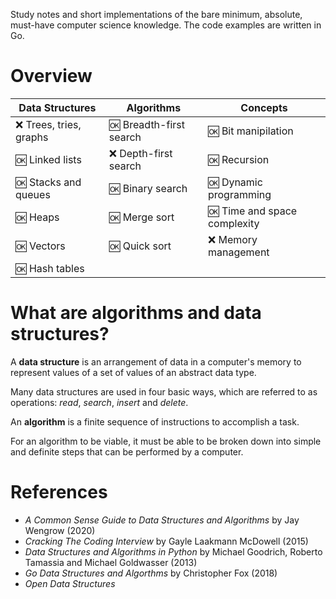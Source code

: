 Study notes and short implementations of the bare minimum, absolute, must-have computer science knowledge. The code examples are written in Go.

# Overview

| Data Structures          | Algorithms                | Concepts                       |
| ---------------          | ----------                | --------                       |
| :x: Trees, tries, graphs | :ok: Breadth-first search | :ok: Bit manipilation          |
| :ok: Linked lists        | :x: Depth-first search    | :ok: Recursion                 |
| :ok: Stacks and queues   | :ok: Binary search        | :ok: Dynamic programming       |
| :ok: Heaps               | :ok: Merge sort           | :ok: Time and space complexity |
| :ok: Vectors             | :ok: Quick sort           | :x: Memory management          |
| :ok: Hash tables         |                           |                                |

# What are algorithms and data structures?

A **data structure** is an arrangement of data in a computer's memory to represent values of a set of values of an abstract data type.

Many data structures are used in four basic ways, which are referred to as operations: *read*, *search*, *insert* and *delete*.

An **algorithm** is a finite sequence of instructions to accomplish a task.

For an algorithm to be viable, it must be able to be broken down into simple and definite steps that can be performed by a computer.

# References
* *A Common Sense Guide to Data Structures and Algorithms* by Jay Wengrow (2020)
* *Cracking The Coding Interview* by Gayle Laakmann McDowell (2015)
* *Data Structures and Algorithms in Python* by Michael Goodrich, Roberto Tamassia and Michael Goldwasser (2013)
* *Go Data Structures and Algorthms* by Christopher Fox (2018)
* *Open Data Structures*
